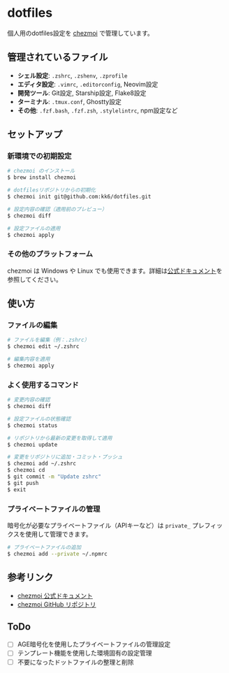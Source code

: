 # dotfiles

個人用のdotfiles設定を [chezmoi](https://github.com/twpayne/chezmoi) で管理しています。

## 管理されているファイル

- **シェル設定**: `.zshrc`, `.zshenv`, `.zprofile`
- **エディタ設定**: `.vimrc`, `.editorconfig`, Neovim設定
- **開発ツール**: Git設定, Starship設定, Flake8設定
- **ターミナル**: `.tmux.conf`, Ghostty設定
- **その他**: `.fzf.bash`, `.fzf.zsh`, `.stylelintrc`, npm設定など

## セットアップ

### 新環境での初期設定

```bash
# chezmoi のインストール
$ brew install chezmoi

# dotfilesリポジトリからの初期化
$ chezmoi init git@github.com:kk6/dotfiles.git

# 設定内容の確認（適用前のプレビュー）
$ chezmoi diff

# 設定ファイルの適用
$ chezmoi apply
```

### その他のプラットフォーム

chezmoi は Windows や Linux でも使用できます。詳細は[公式ドキュメント](https://www.chezmoi.io/install/)を参照してください。

## 使い方

### ファイルの編集

```bash
# ファイルを編集（例：.zshrc）
$ chezmoi edit ~/.zshrc

# 編集内容を適用
$ chezmoi apply
```

### よく使用するコマンド

```bash
# 変更内容の確認
$ chezmoi diff

# 設定ファイルの状態確認
$ chezmoi status

# リポジトリから最新の変更を取得して適用
$ chezmoi update

# 変更をリポジトリに追加・コミット・プッシュ
$ chezmoi add ~/.zshrc
$ chezmoi cd
$ git commit -m "Update zshrc"
$ git push
$ exit
```

### プライベートファイルの管理

暗号化が必要なプライベートファイル（APIキーなど）は `private_` プレフィックスを使用して管理できます。

```bash
# プライベートファイルの追加
$ chezmoi add --private ~/.npmrc
```

## 参考リンク

- [chezmoi 公式ドキュメント](https://www.chezmoi.io/)
- [chezmoi GitHub リポジトリ](https://github.com/twpayne/chezmoi)

## ToDo

- [ ] AGE暗号化を使用したプライベートファイルの管理設定
- [ ] テンプレート機能を使用した環境固有の設定管理
- [ ] 不要になったドットファイルの整理と削除
